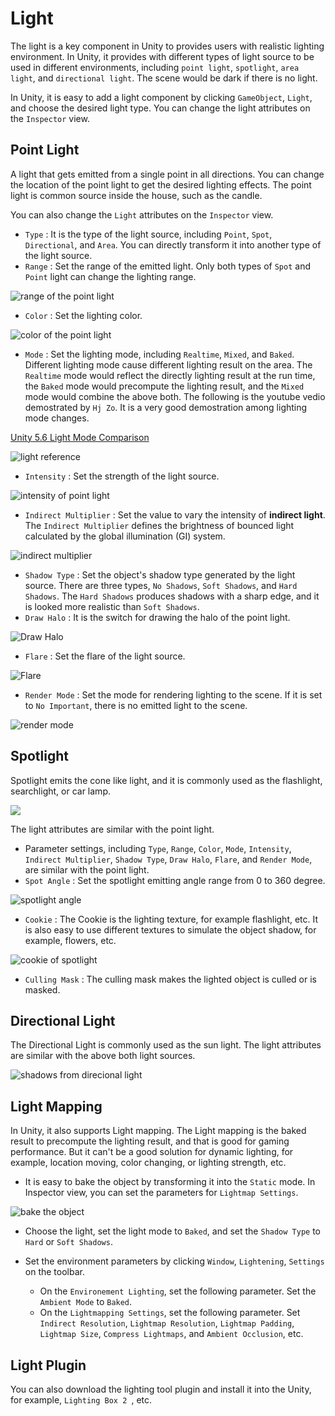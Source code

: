 # Light



The light is a key component in Unity to provides users with realistic lighting environment. In Unity, it provides with different types of light source to be used in different environments, including `point light`, `spotlight`, `area light`, and `directional light`. The scene would be dark if there is no light.

In Unity, it is easy to add a light component by clicking `GameObject`, `Light`, and choose the desired light type. You can change the light attributes on the `Inspector` view.



## Point Light



A light that gets emitted from a single point in all directions. You can change the location of the point light to get the desired lighting effects. The point light is common source inside the house, such as the candle. 



You can also change the `Light` attributes on the `Inspector` view.

* `Type` : It is the type of the light source, including `Point`, `Spot`, `Directional`, and `Area`. You can directly transform it into another type of the light source.
* `Range` : Set the range of the emitted light. Only both types of `Spot` and `Point` light can change the lighting range.

![range of the point light](../image/unity_point_light_range.png)

* `Color` : Set the lighting color.

![color of the point light](../image/unity_point_light_color.png)

* `Mode` : Set the lighting mode, including `Realtime`, `Mixed`, and `Baked`. Different lighting mode cause different lighting result on the area. The `Realtime` mode would reflect the directly lighting result at the run time, the `Baked` mode would precompute the lighting result, and the `Mixed` mode would combine the above both. The following is the youtube vedio demostrated by `Hj Zo`. It is a very good demostration among lighting mode changes.

[Unity 5.6 Light Mode Comparison](https://www.youtube.com/watch?v=sQPa8sLtICs)

![light reference](../image/unity_light_reference.png)

* `Intensity` : Set the strength of the light source.

![intensity of point light](../image/unity_point_light_intensity.png)

* `Indirect Multiplier` : Set the value to vary the intensity of **indirect light**. The `Indirect Multiplier` defines the brightness of bounced light calculated by the global illumination (GI) system.

![indirect multiplier](../image/unity_point_light_indirect_multiplier.png)

* `Shadow Type` : Set the object's shadow type generated by the light source. There are three types, `No Shadows`, `Soft Shadows`, and `Hard Shadows`. The `Hard Shadows` produces shadows with a sharp edge, and it is looked more realistic than `Soft Shadows`.
* `Draw Halo` : It is the switch for drawing the halo of the point light.

![Draw Halo](../image/unity_point_light_draw_halo.png)

* `Flare` : Set the flare of the light source.

![Flare](../image/unity_point_light_flare.png)

* `Render Mode` : Set the mode for rendering lighting to the scene. If it is set to `No Important`, there is no emitted light to the scene.

![render mode](../image/unity_point_light_no_important.png)



## Spotlight



Spotlight emits the cone like light, and it is commonly used as the flashlight, searchlight, or car lamp.

![](../image/unity_spotlight.png)

The light attributes are similar with the point light.

* Parameter settings, including `Type`, `Range`, `Color`, `Mode`, `Intensity`, `Indirect Multiplier`, `Shadow Type`, `Draw Halo`, `Flare`, and `Render Mode`, are similar with the point light.
* `Spot Angle` : Set the spotlight emitting angle range from 0 to 360 degree. 

![spotlight angle](../image/unity_spotlight_angle.png)

* `Cookie` : The Cookie is the lighting texture, for example flashlight, etc. It is also easy to use different textures to simulate the object shadow, for example, flowers, etc.

![cookie of spotlight](../image/unity_spotlight_cookie.png)

* `Culling Mask` : The culling mask makes the lighted object is culled or is masked.



## Directional Light



The Directional Light is commonly used as the sun light. The light attributes are similar with the above both light sources. 

![shadows from direcional light](../image/unity_directional_light_shadows.png)



## Light Mapping



In Unity, it also supports Light mapping. The Light mapping is the baked result to precompute the lighting result, and that is good for gaming performance. But it can't be a good solution for dynamic lighting, for example, location moving, color changing, or lighting strength, etc.



* It is easy to bake the object by transforming it into the `Static` mode. In Inspector view, you can set the parameters for `Lightmap Settings`.

![bake the object](../image/unity_directional_light_bake.png)

* Choose the light, set the light mode to `Baked`, and set the `Shadow Type` to `Hard` or `Soft Shadows`.


* Set the environment parameters by clicking `Window`, `Lightening`, `Settings` on the toolbar. 
  * On the `Environement Lighting`, set the following parameter. Set the `Ambient Mode` to `Baked`.
  * On the `Lightmapping Settings`, set the following parameter. Set `Indirect Resolution`, `Lightmap Resolution`, `Lightmap Padding`, `Lightmap Size`, `Compress Lightmaps`, and `Ambient Occlusion`, etc.




## Light Plugin



You can also download the lighting tool plugin and install it into the Unity, for example, `Lighting Box 2 `, etc.



